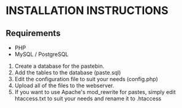 # INSTALLATION INSTRUCTIONS

## Requirements
*   PHP
*   MySQL / PostgreSQL

1.  Create a database for the pastebin.
2.  Add the tables to the database (paste.sql)
3.  Edit the configuration file to suit your needs (config.php)
4.  Upload all of the files to the webserver.
5.  If you want to use Apache's mod_rewrite for pastes,
    simply edit htaccess.txt to suit your needs and rename it to .htaccess
  

